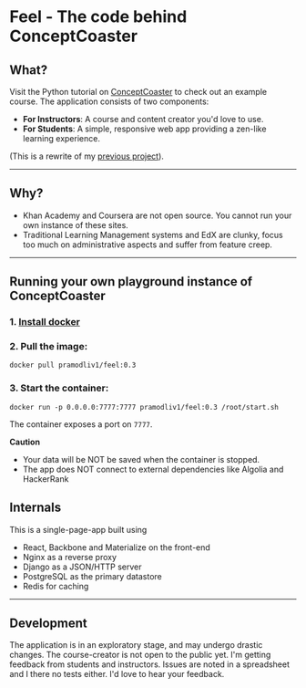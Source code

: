 # Feel - The code behind ConceptCoaster

## What?


Visit the Python tutorial on [ConceptCoaster](https://conceptcoaster.com/course/python-tutorial/) to check out an example course.
The application consists of two components: 

* **For Instructors**: A course and content creator you'd love to use. 
* **For Students**: A simple, responsive web app providing a zen-like learning experience.  

(This is a rewrite of my [previous project](https://github.com/pixyj/conceptgrapher)).

________

## Why? 

* Khan Academy and Coursera are not open source. You cannot run your own instance of these sites.
* Traditional Learning Management systems and EdX are clunky, focus too much on administrative aspects and suffer from feature creep. 

____

## Running your own playground instance of ConceptCoaster

### 1. [Install docker](https://docs.docker.com/engine/installation/)

### 2. Pull the image: 

```
docker pull pramodliv1/feel:0.3
```

### 3. Start the container: 

```
docker run -p 0.0.0.0:7777:7777 pramodliv1/feel:0.3 /root/start.sh
```

The container exposes a port on `7777`.

**Caution**
* Your data will be NOT be saved when the container is stopped. 
* The app does NOT connect to external dependencies like Algolia and HackerRank


## Internals

This is a single-page-app built using 

* React, Backbone and Materialize on the front-end
* Nginx as a reverse proxy
* Django as a JSON/HTTP server
* PostgreSQL as the primary datastore
* Redis for caching

_______
## Development

The application is in an exploratory stage, and may undergo drastic changes. The course-creator is not open to the public yet. I'm getting feedback from students and instructors. Issues are noted in a spreadsheet and I there no tests either. I'd love to hear your feedback. 
